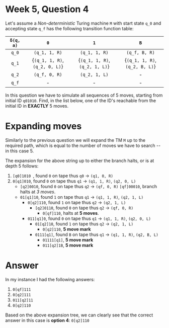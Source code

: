 # Week 5, Question 4

Let's assume a *Non-deterministic* Turing machine `M` with start state `q_0` and accepting state `q_f` has 
the following transition function table:

|  `δ(q, a)`  |       `0`     |        `1`      |       `B`      |
|:-----------:|:-------------:|:---------------:|:--------------:|
|   `q_0`     | `(q_1, 1, R)` |  `(q_1, 1, R)`  | `(q_f, B, R)`  |
|   `q_1`     | {`(q_1, 1, R)`, `(q_2, 0, L)`} |  {`(q_1, 1, R)`, `(q_2, 1, L)`}  | {`(q_1, 1, R)`, `(q_2, B, L)`}  |
|   `q_2`     | `(q_f, 0, R)` |  `(q_2, 1, L)`  |        -       |
|   `q_f`     |        -      |         -       |        -       |


In this question we have to simulate all sequences of 5 moves, starting from initial ID `q01010`. Find, in the 
list below, one of the ID's reachable from the initial ID in **EXACTLY** 5 moves.

# Expanding moves

Similarly to the previous question we will expand the TM `M` up to the required path, which is equal to the number
of moves we have to search -- in this case 5.

The expansion for the above string up to either the branch halts, or is at depth 5 follows:

 1. `[q0]1010 `, found `0` on tape thus `q0` → `(q1, 0, R)`
 2. `0[q1]010`, found `0` on tape thus `q1` → `(q1, 1, R)`, `(q2, 0, L)`
    * `[q2]0010`, found `0` on tape thus `q2` → `(qf, 0, R)`
        `[qf]00010`, branch halts at *3 moves*.
    * `01[q1]10`, found `1` on tape thus `q1` → `(q1, 1, R)`, `(q2, 1, L)`
        * `0[q2]110`, found `1` on tape thus `q2` → `(q2, 1, L)` 
            * `[q2]0110`, found `0` on tape thus `q2` → `(qf, 0, R)`
                * `0[qf]110`, halts at **5 moves**.
        * `011[q1]0`, found `0` on tape thus `q1` → `(q1, 1, R)`, `(q2, 0, L)`
            * `01[q2]10`, found `1` on tape thus `q2` → `(q2, 1, L)` 
                * `0[q2]110`, **5 move mark**
            * `0111[q1]`, found `B` on tape thus `q1` → `(q1, 1, R)`, `(q2, B, L)`
                * `01111[q1]`, **5 move mark**
                * `011[q2]1B`, **5 move mark**
        

# Answer

In my instance I had the following answers:

 1. `0[qf]111`
 2. `0[q2]111`
 3. `011[q2]11`
 4. `0[q2]110`
 
Based on the above expansion tree, we can clearly see that the correct answer in this case is **option 4**: `0[q2]110`